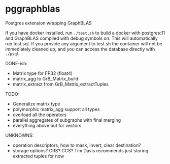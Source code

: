 # pggraphblas
Postgres extension wrapping GraphBLAS

If you have docker installed, run `./test.sh` to build a docker with
postgres:11 and GraphBLAS compiled with debug symbols on.  This will
automatically run test.sql.  If you provide any argument to test.sh
the container will not be immediately cleaned up, and you can access
the database directly with `./psql`

DONE-ish:
    
* Matrix type for FP32 (float4)
* matrix_agg to GrB_Matrix_build
* matrix_extract from GrB_Matrix_extractTuples

TODO:
    
* Generalize matrix type
* polymorphic matrix_agg support all types
* overload all the operators
* parallel aggregates of subgraphs with final merging
* everything above but for vectors

UNKNOWNS:
    
* operation descriptors, how to mask, invert, clear destination?
* storage options?  CRS? CCS? Tim Davis recommends just storing
  extracted tuples for now
